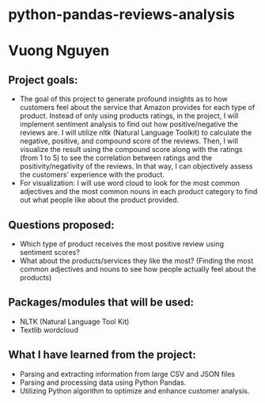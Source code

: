 # python-pandas-reviews-analysis

# Vuong Nguyen

## Project goals:
- The goal of this project to generate profound insights as to how customers feel about the service that Amazon provides for each type of product. Instead of only using products ratings, in the project, I will implement sentiment analysis to find out how positive/negative the reviews are. I will utilize nltk (Natural Language Toolkit) to calculate the negative, positive, and compound score of the reviews. Then, I will visualize the result using the compound score along with the ratings (from 1 to 5) to see the correlation between ratings and the positivity/negativity of the reviews. In that way, I can objectively assess the customers’ experience with the product.
- For visualization: I will use word cloud to look for the most common adjectives and the most common nouns in each product category to find out what people like about the product provided.

## Questions proposed:
- Which type of product receives the most positive review using sentiment scores?
- What about the products/services they like the most? (Finding the most common adjectives and nouns to see how people actually feel about the products)

## Packages/modules that will be used:
- NLTK (Natural Language Tool Kit)
- Textlib wordcloud

## What I have learned from the project:
- Parsing and extracting information from large CSV and JSON files
- Parsing and processing data using Python Pandas.
- Utilizing Python algorithm to optimize and enhance customer analysis. 
